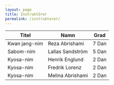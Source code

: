 ```yaml
---
layout: page
title: Instruktörer
permalink: /instruktorer/
---
```


| Titel         | Namn             | Grad  |
| ------------- | ---------------- | ----- |
| Kwan jang-nim | Reza Abrishami   | 7 Dan |
| Sabom-nim     | Lallas Sandström | 5 Dan |
| Kyosa-nim     | Henrik Englund   | 2 Dan |
| Kyosa-nim     | Fredrik Lorenz   | 2 Dan |
| Kyosa-nim     | Melina Abrishami | 2 Dan |
